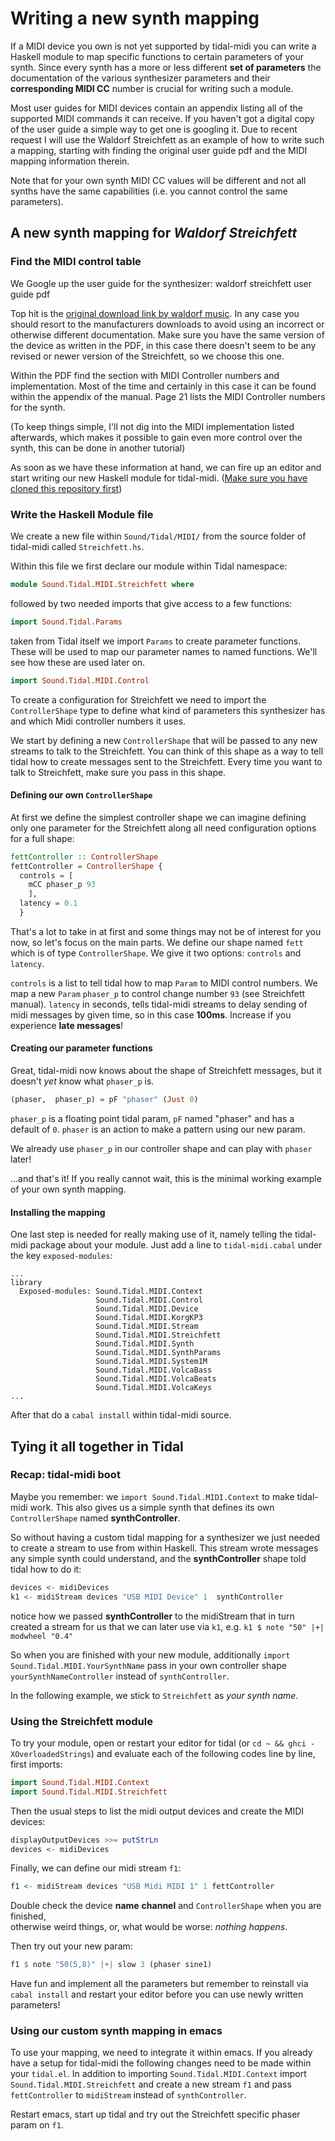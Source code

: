# Writing a new synth mapping

If a MIDI device you own is not yet supported by tidal-midi you can write a Haskell module to map specific functions to certain parameters of your synth. Since every synth has a more or less different **set of parameters** the documentation of the various synthesizer parameters and their **corresponding MIDI CC** number is crucial for writing such a module.

Most user guides for MIDI devices contain an appendix listing all of the supported MIDI commands it can receive. If you haven't got a digital copy of the user guide a simple way to get one is googling it. Due to recent request I will use the Waldorf Streichfett as an example of how to write such a mapping, starting with finding the original user guide pdf and the MIDI mapping information therein.

Note that for your own synth MIDI CC values will be different and not all synths have the same capabilities (i.e. you cannot control the same parameters).

## A new synth mapping for _Waldorf Streichfett_

### Find the MIDI control table

We Google up the user guide for the synthesizer: waldorf streichfett user guide pdf

Top hit is the [original download link by waldorf music](http://www.waldorf-music.info/downloads/Streichfett/Streichfett%20Manual%20EN.pdf). In any case you should resort to the manufacturers downloads to avoid using an incorrect or otherwise different documentation. Make sure you have the same version of the device as written in the PDF, in this case there doesn't seem to be any revised or newer version of the Streichfett, so we choose this one.

Within the PDF find the section with MIDI Controller numbers and implementation. Most of the time and certainly in this case it can be found within the appendix of the manual. Page 21 lists the MIDI Controller numbers for the synth.

(To keep things simple, I'll not dig into the MIDI implementation listed afterwards, which makes it possible to gain even more control over the synth, this can be done in another tutorial)

As soon as we have these information at hand, we can fire up an editor and start writing our new Haskell module for tidal-midi. ([Make sure you have cloned this repository first](https://github.com/tidalcycles/tidal-midi))

### Write the Haskell Module file

We create a new file within `Sound/Tidal/MIDI/` from the source folder of tidal-midi called `Streichfett.hs`.

Within this file we first declare our module within Tidal namespace:

```haskell
module Sound.Tidal.MIDI.Streichfett where
```

followed by two needed imports that give access to a few functions:

```haskell
import Sound.Tidal.Params
```

taken from Tidal itself we import `Params` to create parameter functions. These will be used to map our parameter names to named functions. We'll see how these are used later on.

```haskell
import Sound.Tidal.MIDI.Control
```

To create a configuration for Streichfett we need to import the `ControllerShape` type to define what kind of parameters this synthesizer has and which Midi controller numbers it uses.

We start by defining a new `ControllerShape` that will be passed to any new streams to talk to the Streichfett. You can think of this shape as a way to tell tidal how to create messages sent to the Streichfett. Every time you want to talk to Streichfett, make sure you pass in this shape.


#### Defining our own `ControllerShape`
At first we define the simplest controller shape we can imagine defining only one parameter for the Streichfett along all need configuration options for a full shape:

```haskell
fettController :: ControllerShape
fettController = ControllerShape {
  controls = [
    mCC phaser_p 93
    ],
  latency = 0.1
  }
```

That's a lot to take in at first and some things may not be of interest for you now, so let's focus on the main parts. We define our shape named `fett` which is of type `ControllerShape`. We give it two options: `controls` and `latency`.

`controls` is a list to tell tidal how to map `Param` to MIDI control numbers. We map a new `Param` `phaser_p` to control change number `93` (see Streichfett manual).
`latency` in seconds, tells tidal-midi streams to delay sending of midi messages by given time, so in this case **100ms**. Increase if you experience **late messages**!

#### Creating our parameter functions
Great, tidal-midi now knows about the shape of Streichfett messages, but it doesn't _yet_ know what `phaser_p` is.

```haskell
(phaser,  phaser_p) = pF "phaser" (Just 0)
```

`phaser_p` is a floating point tidal param, `pF` named "phaser" and has a default of `0`.
`phaser` is an action to make a pattern using our new param.

We already use `phaser_p` in our controller shape and can play with `phaser` later!

...and that's it! If you really cannot wait, this is the minimal working example of your own synth mapping.

#### Installing the mapping

One last step is needed for really making use of it, namely telling the tidal-midi package about your module. Just add a line to `tidal-midi.cabal` under the key `exposed-modules`:

```
...
library
  Exposed-modules: Sound.Tidal.MIDI.Context
                   Sound.Tidal.MIDI.Control
                   Sound.Tidal.MIDI.Device
                   Sound.Tidal.MIDI.KorgKP3
                   Sound.Tidal.MIDI.Stream
                   Sound.Tidal.MIDI.Streichfett
                   Sound.Tidal.MIDI.Synth
                   Sound.Tidal.MIDI.SynthParams
                   Sound.Tidal.MIDI.System1M
                   Sound.Tidal.MIDI.VolcaBass
                   Sound.Tidal.MIDI.VolcaBeats
                   Sound.Tidal.MIDI.VolcaKeys
...
```

After that do a ```cabal install``` within tidal-midi source.

## Tying it all together in Tidal

### Recap: tidal-midi boot

Maybe you remember: we `import Sound.Tidal.MIDI.Context` to make tidal-midi work. This also gives us a simple synth that defines its own `ControllerShape` named __synthController__.

So without having a custom tidal mapping for a synthesizer we just needed to create a stream to use from within Haskell. This stream wrote messages any simple synth could understand, and the __synthController__ shape told tidal how to do it:

```haskell
devices <- midiDevices
k1 <- midiStream devices "USB MIDI Device" 1  synthController
```

notice how we passed __synthController__ to the midiStream that in turn created a stream for us that we can later use via `k1`, e.g. `k1 $ note "50" |+| modwheel "0.4"`

So when you are finished with your new module, additionally `import Sound.Tidal.MIDI.YourSynthName` pass in your own controller shape `yourSynthNameController` instead of `synthController`.

In the following example, we stick to `Streichfett` as _your synth name_.

### Using the Streichfett module

To try your module, open or restart your editor for tidal (or `cd ~ && ghci -XOverloadedStrings`) and evaluate each of the following codes line by line, first imports:

```haskell
import Sound.Tidal.MIDI.Context
import Sound.Tidal.MIDI.Streichfett
```

Then the usual steps to list the midi output devices and create the MIDI devices:

```haskell
displayOutputDevices >>= putStrLn
devices <- midiDevices
```

Finally, we can define our midi stream `f1`:

```haskell
f1 <- midiStream devices "USB Midi MIDI 1" 1 fettController
```

Double check the device **name** **channel** and `ControllerShape` when you are finished,  
otherwise weird things, or, what would be worse: _nothing happens_.

Then try out your new param:

```haskell
f1 $ note "50(5,8)" |+| slow 3 (phaser sine1)
```

Have fun and implement all the parameters but remember to reinstall via `cabal install` and restart your editor before you can use newly written parameters!


### Using our custom synth mapping in emacs

To use your mapping, we need to integrate it within emacs. If you already have a setup for tidal-midi the following changes need to be made within your `tidal.el`. In addition to importing `Sound.Tidal.MIDI.Context` import `Sound.Tidal.MIDI.Streichfett` and create a new stream `f1` and pass `fettController` to `midiStream` instead of `synthController`.

Restart emacs, start up tidal and try out the Streichfett specific phaser param on `f1`.
